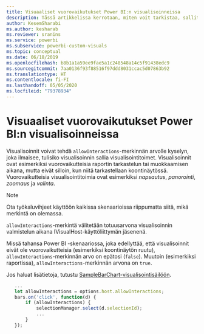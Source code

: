```yaml
---
title: Visuaaliset vuorovaikutukset Power BI:n visualisoinneissa
description: Tässä artikkelissa kerrotaan, miten voit tarkistaa, sallitaanko Power BI:n visualisoinneille visuaalisia vuorovaikutuksia.
author: KesemSharabi
ms.author: kesharab
ms.reviewer: sranins
ms.service: powerbi
ms.subservice: powerbi-custom-visuals
ms.topic: conceptual
ms.date: 06/18/2019
ms.openlocfilehash: b8b1a1a59ee9fae5a1c248548a14c5f91438edc9
ms.sourcegitcommit: 7aa0136f93f88516f97ddd8031ccac5d07863b92
ms.translationtype: HT
ms.contentlocale: fi-FI
ms.lasthandoff: 05/05/2020
ms.locfileid: "79378934"
---
```

# <a name="visual-interactions-in-power-bi-visuals"></a>Visuaaliset vuorovaikutukset Power BI:n visualisoinneissa

Visualisoinnit voivat tehdä `allowInteractions`-merkinnän arvolle kyselyn, joka ilmaisee, tulisiko visualisoinnin sallia visualisointitoimet. Visualisoinnit ovat esimerkiksi vuorovaikutteisia raportin tarkastelun tai muokkaamisen aikana, mutta eivät silloin, kun niitä tarkastellaan koontinäytössä. Vuorovaikutteisia visualisointitoimia ovat esimerkiksi *napsautus*, *panorointi*, *zoomaus* ja *valinta*. 

> [!NOTE]
> Ota työkaluvihjeet käyttöön kaikissa skenaarioissa riippumatta siitä, mikä merkintä on olemassa.

`allowInteractions`-merkintä välitetään totuusarvona visualisoinnin valmistelun aikana IVisualHost-käyttöliittymän jäsenenä.

Missä tahansa Power BI -skenaariossa, joka edellyttää, että visualisoinnit eivät ole vuorovaikutteisia (esimerkiksi koontinäytön ruutu), `allowInteractions`-merkinnän arvo on epätosi (`false`). Muutoin (esimerkiksi raportissa), `allowInteractions`-merkinnän arvona on `true`.

Jos haluat lisätietoja, tutustu [SampleBarChart-visualisointisäilöön](https://github.com/Microsoft/PowerBI-visuals-sampleBarChart/commit/59a47935d8f5272ce145fe804193599ddb7e2001).

```typescript
   ...
   let allowInteractions = options.host.allowInteractions;
   bars.on('click', function(d) {
       if (allowInteractions) {
           selectionManager.select(d.selectionId);
           ...
       }
   });
```
